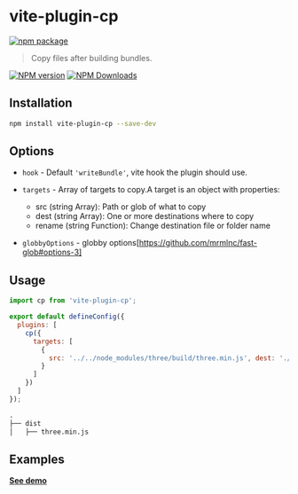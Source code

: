 # vite-plugin-cp

[![npm package](https://nodei.co/npm/vite-plugin-cp.png?downloads=true&downloadRank=true&stars=true)](https://www.npmjs.com/package/vite-plugin-cp)

> Copy files after building bundles.

[![NPM version](https://img.shields.io/npm/v/vite-plugin-cp.svg?style=flat)](https://npmjs.org/package/vite-plugin-cp)
[![NPM Downloads](https://img.shields.io/npm/dm/vite-plugin-cp.svg?style=flat)](https://npmjs.org/package/vite-plugin-cp)

## Installation

```bash
npm install vite-plugin-cp --save-dev
```

## Options

* `hook` - Default `'writeBundle'`, vite hook the plugin should use.
* `targets` - Array of targets to copy.A target is an object with properties:

  * src (string Array): Path or glob of what to copy
  * dest (string Array): One or more destinations where to copy
  * rename (string Function): Change destination file or folder name
* `globbyOptions` - globby options[https://github.com/mrmlnc/fast-glob#options-3]

## Usage

```js
import cp from 'vite-plugin-cp';

export default defineConfig({
  plugins: [
    cp({
      targets: [
        { 
          src: '../../node_modules/three/build/three.min.js', dest: './dist'
        }
      ]
    })
  ]
});
```

```txt
.
├── dist
│   ├── three.min.js
```

## Examples

**[See demo](examples/demo-cp)**
